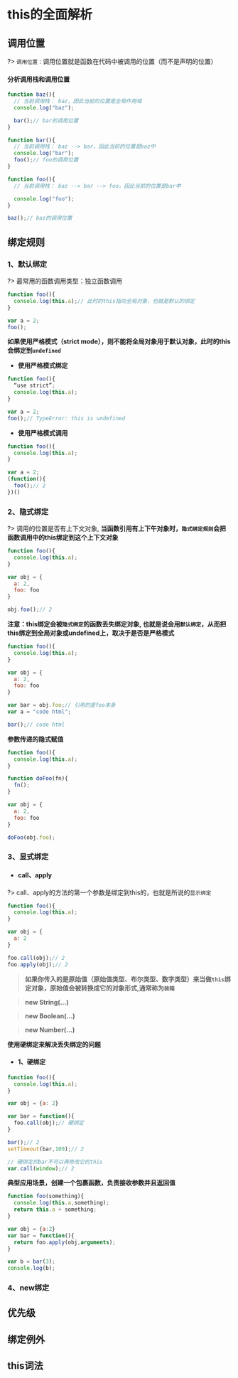 # this的全面解析

## 调用位置

?> `调用位置：`调用位置就是函数在代码中被调用的位置（而不是声明的位置）

#### 分析调用栈和调用位置

```js
function baz(){
  // 当前调用栈： baz，因此当前的位置是全局作用域
  console.log("baz");

  bar();// bar的调用位置
}

function bar(){
  // 当前调用栈： baz --> bar，因此当前的位置是baz中
  console.log("bar");
  foo();// foo的调用位置
}

function foo(){
  // 当前调用栈： baz --> bar --> foo，因此当前的位置是bar中

  console.log("foo");
}

baz();// baz的调用位置
```

## 绑定规则

### 1、默认绑定

?> 最常用的函数调用类型：独立函数调用

```js
function foo(){
  console.log(this.a);// 此时的this指向全局对象，也就是默认的绑定
}

var a = 2;
foo();
```

**如果使用严格模式（strict mode），则不能将全局对象用于默认对象，此时的this会绑定到`undefined`**

- **使用严格模式绑定**

```js
function foo(){
  “use strict”;
  console.log(this.a);
}

var a = 2;
foo();// TypeError: this is undefined
```

- **使用严格模式调用**

```js
function foo(){
  console.log(this.a);
}

var a = 2;
(function(){
  foo();// 2
})()
```

### 2、隐式绑定

?> 调用的位置是否有上下文对象, **当函数引用有上下午对象时，`隐式绑定规则`会把函数调用中的this绑定到这个上下文对象**

```js
function foo(){
  console.log(this.a);
}

var obj = {
  a: 2,
  foo: foo
}

obj.foo();// 2
```

**注意：this绑定会被`隐式绑定`的函数丢失绑定对象, 也就是说会用`默认绑定`，从而把this绑定到全局对象或undefined上，取决于是否是严格模式**

```js
function foo(){
  console.log(this.a);
}

var obj = {
  a: 2,
  foo: foo
}

var bar = obj.foo;// 引用的是foo本身
var a = "code html";

bar();// code html
```

**参数传递的隐式赋值**

```js
function foo(){
  console.log(this.a);
}

function doFoo(fn){
  fn();
}

var obj = {
  a: 2,
  foo: foo
}

doFoo(obj.foo);

```

### 3、显式绑定

- #### call、apply

?> call、apply的方法的第一个参数是绑定到this的，也就是所说的`显示绑定`

```js
function foo(){
  console.log(this.a);
}

var obj = {
  a: 2
}

foo.call(obj);// 2
foo.apply(obj);// 2
```

> **如果你传入的是原始值（原始值类型、布尔类型、数字类型）来当做`this`绑定对象，原始值会被转换成它的对象形式,通常称为`装箱`**

> **new String(...)**

> **new Boolean(...)**

> **new Number(...)**

**使用硬绑定来解决丢失绑定的问题**

- #### 1、硬绑定

```js
function foo(){
  console.log(this.a);
}

var obj = {a: 2}

var bar = function(){
  foo.call(obj);// 硬绑定
}

bar();// 2
setTimeout(bar,100);// 2

// 硬绑定的bar不可以再修改它的this
var.call(window);// 2

```

**典型应用场景，创建一个包裹函数，负责接收参数并且返回值**

```js
function foo(something){
  console.log(this.a,something);
  return this.a + something;
}

var obj = {a:2}
var bar = function(){
  return foo.apply(obj,arguments);
}

var b = bar(3);
console.log(b);
```

### 4、new绑定



## 优先级



## 绑定例外



## this词法







